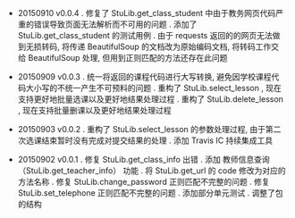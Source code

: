 - 20150910 v0.0.4
    . 修复了 StuLib.get_class_student 中由于教务网页代码严重的错误导致页面无法解析而不可用的问题
    . 添加了 StuLib.get_class_student 的测试用例
    . 由于 requests 返回的的网页无法做到无损转码, 将传递 BeautifulSoup 的文档改为原始编码文档,
      将转码工作交给 BeautifulSoup 处理, 但用到正则匹配的方法还存在此问题

- 20150909 v0.0.3
    . 统一将返回的课程代码进行大写转换, 避免因学校课程代码大小写的不统一产生不可预料的问题
    . 重构了 StuLib.select_lesson , 现在支持更好地批量选课以及更好地结果处理过程
    . 重构了 StuLib.delete_lesson , 现在支持批量删课以及更好地结果处理过程

- 20150903 v0.0.2
    . 重构了 StuLib.select_lesson 的参数处理过程, 由于第二次选课结束暂时没有完成对提交结果的处理
    . 添加 Travis IC 持续集成工具

- 20150902 v0.0.1
    . 修复 StuLib.get_class_info 出错
    . 添加 教师信息查询（StuLib.get_teacher_info） 功能
    . 将 StuLib.get_url 的 code 修改为对应的方法名称
    . 修复 StuLib.change_password 正则匹配不完整的问题
    . 修复 StuLib.set_telephone 正则匹配不完整的问题
    . 添加部分单元测试
    . 调整了包的结构